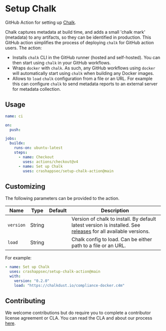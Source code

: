 # Setup Chalk

GitHub Action for setting up [Chalk].

Chalk captures metadata at build time, and adds a small 'chalk mark' (metadata)
to any artifacts, so they can be identified in production. This GitHub action
simplifies the process of deploying `chalk` for GitHub action users. The
action:

- Installs `chalk` CLI in the GitHub runner (hosted and
  self-hosted). You can then start using `chalk` in your GitHub workflows.
- Wraps `docker` with `chalk`. As such, any GitHub workflows using `docker`
  will automatically start using `chalk` when building any Docker images.
- Allows to `load` `chalk` configuration from a file or an URL. For
  example this can configure `chalk` to send metadata reports to an
  external server for metadata collection.

## Usage

```yaml
name: ci

on:
  push:

jobs:
  buildx:
    runs-on: ubuntu-latest
    steps:
      - name: Checkout
        uses: actions/checkout@v4
      - name: Set up Chalk
        uses: crashappsec/setup-chalk-action@main
```

## Customizing

The following parameters can be provided to the action.

| Name      | Type   | Default | Description                                                                                                     |
| --------- | ------ | ------- | --------------------------------------------------------------------------------------------------------------- |
| `version` | String |         | Version of chalk to install. By default latest version is installed. See [releases] for all available versions. |
| `load`    | String |         | Chalk config to load. Can be either path to a file or an URL.                                                   |

For example:

```yaml
- name: Set up Chalk
  uses: crashappsec/setup-chalk-action@main
  with:
    version: "0.2.0"
    load: "https://chalkdust.io/compliance-docker.c4m"
```

[chalk]: https://github.com/crashappsec/chalk/
[releases]: https://crashoverride.com/releases

## Contributing

We welcome contributions but do require you to complete a contributor
license agreement or CLA. You can read the CLA and about our process
[here](https://github.com/crashappsec/.github/blob/main/CLA-process.md).
